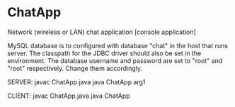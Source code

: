 ChatApp
=======

Network (wireless or LAN) chat application [console application]

MySQL database is to configured with database "chat"  in the host that runs server. The classpath for 
the JDBC driver should also be set in the environment.
The database username and password are set to "root" and "root" respectively. Change them accordingly.

SERVER: 
javac ChatApp.java
java ChatApp arg1


CLIENT:
javac ChatApp.java
java ChatApp
